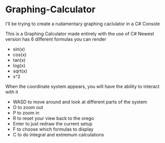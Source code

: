 # Graphing-Calculator
I'll be trying to create a rudamentary graphing caclulator in a C# Console

This is a Graphing Calculator made entirely with the use of C#
Newest version has 6 different formulas you can render
- sin(x)
- cos(x)
- tan(x)
- log(x)
- sqrt(x)
- x^2

When the coordinate system appears, you will have the ability to interact with it
- WASD to move around and look at different parts of the system
- O to zoom out
- P to zoom in
- R to reset your view back to the orego
- Enter to just redraw the current setup
- F to choose which formulas to display
- C to do integral and extremum calculations 